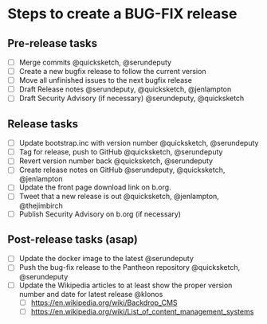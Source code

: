 Steps to create a BUG-FIX release
==================================


## Pre-release tasks

- [ ] Merge commits @quicksketch, @serundeputy
- [ ] Create a new bugfix release to follow the current version
- [ ] Move all unfinished issues to the next bugfix release
- [ ] Draft Release notes @serundeputy, @quicksketch, @jenlampton
- [ ] Draft Security Advisory (if necessary) @serundeputy, @quicksketch

## Release tasks

- [ ] Update bootstrap.inc with version number @quicksketch, @serundeputy
- [ ] Tag for release, push to GitHub @quicksketch, @serundeputy
- [ ] Revert version number back @quicksketch, @serundeputy
- [ ] Create release notes on GitHub @serundeputy, @quicksketch, @jenlampton
- [ ] Update the front page download link on b.org.
- [ ] Tweet that a new release is out @quicksketch, @jenlampton, @thejimbirch
- [ ] Publish Security Advisory on b.org (if necessary)

## Post-release tasks (asap)

- [ ] Update the docker image to the latest @serundeputy
- [ ] Push the bug-fix release to the Pantheon repository @quicksketch, @serundeputy
- [ ] Update the Wikipedia articles to at least show the proper version number and date for latest release @klonos
  - [ ] https://en.wikipedia.org/wiki/Backdrop_CMS
  - [ ] https://en.wikipedia.org/wiki/List_of_content_management_systems
